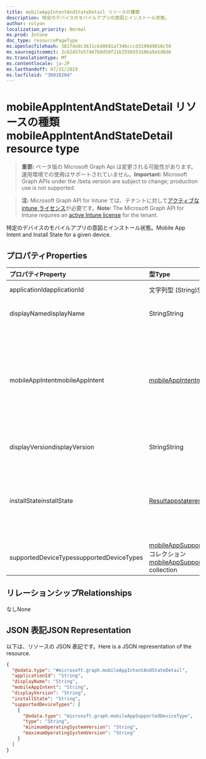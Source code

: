 ```yaml
---
title: mobileAppIntentAndStateDetail リソースの種類
description: 特定のデバイスのモバイルアプリの意図とインストール状態。
author: rolyon
localization_priority: Normal
ms.prod: Intune
doc_type: resourcePageType
ms.openlocfilehash: 381fde8c3631c640691af346cccd3199d9018c50
ms.sourcegitcommit: 2c62457e57467b8d50f21b255b553106a9a5d8d6
ms.translationtype: MT
ms.contentlocale: ja-JP
ms.lasthandoff: 07/31/2019
ms.locfileid: "36010204"
---
```

# <a name="mobileappintentandstatedetail-resource-type"></a><span data-ttu-id="c7c6d-103">mobileAppIntentAndStateDetail リソースの種類</span><span class="sxs-lookup"><span data-stu-id="c7c6d-103">mobileAppIntentAndStateDetail resource type</span></span>

> <span data-ttu-id="c7c6d-104">**重要:** ベータ版の Microsoft Graph Api は変更される可能性があります。運用環境での使用はサポートされていません。</span><span class="sxs-lookup"><span data-stu-id="c7c6d-104">**Important:** Microsoft Graph APIs under the /beta version are subject to change; production use is not supported.</span></span>

> <span data-ttu-id="c7c6d-105">**注:** Microsoft Graph API for Intune では、テナントに対して[アクティブな intune ライセンス](https://go.microsoft.com/fwlink/?linkid=839381)が必要です。</span><span class="sxs-lookup"><span data-stu-id="c7c6d-105">**Note:** The Microsoft Graph API for Intune requires an [active Intune license](https://go.microsoft.com/fwlink/?linkid=839381) for the tenant.</span></span>

<span data-ttu-id="c7c6d-106">特定のデバイスのモバイルアプリの意図とインストール状態。</span><span class="sxs-lookup"><span data-stu-id="c7c6d-106">Mobile App Intent and Install State for a given device.</span></span>

## <a name="properties"></a><span data-ttu-id="c7c6d-107">プロパティ</span><span class="sxs-lookup"><span data-stu-id="c7c6d-107">Properties</span></span>
|<span data-ttu-id="c7c6d-108">プロパティ</span><span class="sxs-lookup"><span data-stu-id="c7c6d-108">Property</span></span>|<span data-ttu-id="c7c6d-109">型</span><span class="sxs-lookup"><span data-stu-id="c7c6d-109">Type</span></span>|<span data-ttu-id="c7c6d-110">説明</span><span class="sxs-lookup"><span data-stu-id="c7c6d-110">Description</span></span>|
|:---|:---|:---|
|<span data-ttu-id="c7c6d-111">applicationId</span><span class="sxs-lookup"><span data-stu-id="c7c6d-111">applicationId</span></span>|<span data-ttu-id="c7c6d-112">文字列型 (String)</span><span class="sxs-lookup"><span data-stu-id="c7c6d-112">String</span></span>|<span data-ttu-id="c7c6d-113">MobieApp 識別子。</span><span class="sxs-lookup"><span data-stu-id="c7c6d-113">MobieApp identifier.</span></span>|
|<span data-ttu-id="c7c6d-114">displayName</span><span class="sxs-lookup"><span data-stu-id="c7c6d-114">displayName</span></span>|<span data-ttu-id="c7c6d-115">String</span><span class="sxs-lookup"><span data-stu-id="c7c6d-115">String</span></span>|<span data-ttu-id="c7c6d-116">管理者が提供またはインポートしたアプリのタイトル。</span><span class="sxs-lookup"><span data-stu-id="c7c6d-116">The admin provided or imported title of the app.</span></span>|
|<span data-ttu-id="c7c6d-117">mobileAppIntent</span><span class="sxs-lookup"><span data-stu-id="c7c6d-117">mobileAppIntent</span></span>|[<span data-ttu-id="c7c6d-118">mobileAppIntent</span><span class="sxs-lookup"><span data-stu-id="c7c6d-118">mobileAppIntent</span></span>](../resources/intune-troubleshooting-mobileappintent.md)|<span data-ttu-id="c7c6d-119">モバイルアプリの目的。</span><span class="sxs-lookup"><span data-stu-id="c7c6d-119">Mobile App Intent.</span></span> <span data-ttu-id="c7c6d-120">可能な値は、`available`、`notAvailable`、`requiredInstall`、`requiredUninstall`、`requiredAndAvailableInstall`、`availableInstallWithoutEnrollment`、`exclude` です。</span><span class="sxs-lookup"><span data-stu-id="c7c6d-120">Possible values are: `available`, `notAvailable`, `requiredInstall`, `requiredUninstall`, `requiredAndAvailableInstall`, `availableInstallWithoutEnrollment`, `exclude`.</span></span>|
|<span data-ttu-id="c7c6d-121">displayVersion</span><span class="sxs-lookup"><span data-stu-id="c7c6d-121">displayVersion</span></span>|<span data-ttu-id="c7c6d-122">String</span><span class="sxs-lookup"><span data-stu-id="c7c6d-122">String</span></span>|<span data-ttu-id="c7c6d-123">アプリケーションの人間の読み取り可能なバージョン</span><span class="sxs-lookup"><span data-stu-id="c7c6d-123">Human readable version of the application</span></span>|
|<span data-ttu-id="c7c6d-124">installState</span><span class="sxs-lookup"><span data-stu-id="c7c6d-124">installState</span></span>|[<span data-ttu-id="c7c6d-125">Resultappstate</span><span class="sxs-lookup"><span data-stu-id="c7c6d-125">resultantAppState</span></span>](../resources/intune-shared-resultantappstate.md)|<span data-ttu-id="c7c6d-126">アプリのインストール状態。</span><span class="sxs-lookup"><span data-stu-id="c7c6d-126">The install state of the app.</span></span> <span data-ttu-id="c7c6d-127">可能な値は、`installed`、`failed`、`notInstalled`、`uninstallFailed`、`pendingInstall`、`unknown`、`notApplicable` です。</span><span class="sxs-lookup"><span data-stu-id="c7c6d-127">Possible values are: `installed`, `failed`, `notInstalled`, `uninstallFailed`, `pendingInstall`, `unknown`, `notApplicable`.</span></span>|
|<span data-ttu-id="c7c6d-128">supportedDeviceTypes</span><span class="sxs-lookup"><span data-stu-id="c7c6d-128">supportedDeviceTypes</span></span>|<span data-ttu-id="c7c6d-129">[mobileAppSupportedDeviceType](../resources/intune-troubleshooting-mobileappsupporteddevicetype.md)コレクション</span><span class="sxs-lookup"><span data-stu-id="c7c6d-129">[mobileAppSupportedDeviceType](../resources/intune-troubleshooting-mobileappsupporteddevicetype.md) collection</span></span>|<span data-ttu-id="c7c6d-130">アプリでサポートされているプラットフォーム。</span><span class="sxs-lookup"><span data-stu-id="c7c6d-130">The supported platforms for the app.</span></span>|

## <a name="relationships"></a><span data-ttu-id="c7c6d-131">リレーションシップ</span><span class="sxs-lookup"><span data-stu-id="c7c6d-131">Relationships</span></span>
<span data-ttu-id="c7c6d-132">なし</span><span class="sxs-lookup"><span data-stu-id="c7c6d-132">None</span></span>

## <a name="json-representation"></a><span data-ttu-id="c7c6d-133">JSON 表記</span><span class="sxs-lookup"><span data-stu-id="c7c6d-133">JSON Representation</span></span>
<span data-ttu-id="c7c6d-134">以下は、リソースの JSON 表記です。</span><span class="sxs-lookup"><span data-stu-id="c7c6d-134">Here is a JSON representation of the resource.</span></span>
<!-- {
  "blockType": "resource",
  "@odata.type": "microsoft.graph.mobileAppIntentAndStateDetail"
}
-->
``` json
{
  "@odata.type": "#microsoft.graph.mobileAppIntentAndStateDetail",
  "applicationId": "String",
  "displayName": "String",
  "mobileAppIntent": "String",
  "displayVersion": "String",
  "installState": "String",
  "supportedDeviceTypes": [
    {
      "@odata.type": "microsoft.graph.mobileAppSupportedDeviceType",
      "type": "String",
      "minimumOperatingSystemVersion": "String",
      "maximumOperatingSystemVersion": "String"
    }
  ]
}
```





